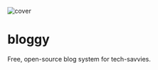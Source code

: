 ![cover](https://user-images.githubusercontent.com/58127404/197369495-bfc582d1-cb67-4dcb-ac95-71f0c45d20d7.png)
# bloggy
Free, open-source blog system for tech-savvies.

